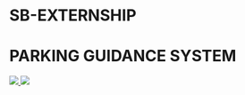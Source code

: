 # SB-EXTERNSHIP

# PARKING GUIDANCE SYSTEM

<a href="https://youtu.be/65-c2EMJJe0">
    <img src="https://encrypted-tbn0.gstatic.com/images?q=tbn:ANd9GcT9bz7pAntT192xKO5nQ4I3BzBhrV3VuxtSnA&usqp=CAU"></img>
</a>


<a href="https://universe.roboflow.com/abby/cars-ggvem">
    <img src="https://app.roboflow.com/images/download-dataset-badge.svg"></img>
</a>
